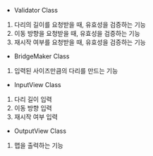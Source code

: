 - Validator Class
1. 다리의 길이를 요청받을 때, 유효성을 검증하는 기능
2. 이동 방향을 요청받을 때, 유효성을 검증하는 기능
3. 재시작 여부를 요청받을 때, 유효성을 검증하는 기능

- BridgeMaker Class
1. 입력된 사이즈만큼의 다리를 만드는 기능

- InputView Class
1. 다리 길이 입력
2. 이동 방향 입력
3. 재시작 여부 입력

- OutputView Class
1. 맵을 출력하는 기능